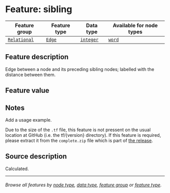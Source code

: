 # Feature: sibling <a name="start"></a>

Feature group | Feature type | Data type | Available for node types
---  | --- | --- | ---
[`Relational`](featuresbygroup.md#relational-features) | [`Edge`](featuresbyfeaturetype.md#edge-features) | [`integer`](featuresbydatatype.md#integer-datatype)  | [`word`](featuresbynodetype.md#word-nodes)

## Feature description

Edge between a node and its preceding sibling nodes;  labelled with the distance between them.

## Feature value

## Notes

Add a usage example.

Due to the size of the `.tf` file, this feature is not pressent on the usual location at GitHub (i.e. the tf/{version} directory). If this feature is required, please extract it from the `complete.zip` file which is part of [the release](https://github.com/saulocantanhede/tfgreek2/releases).

## Source description

Calculated.

---
###### *Browse all features by [node type](featuresbynodetype.md#start), [data type](featuresbydatatype.md#start), [feature group](featuresbygroup.md#start) or [feature type](featuresbyfeaturetype.md#start).*

